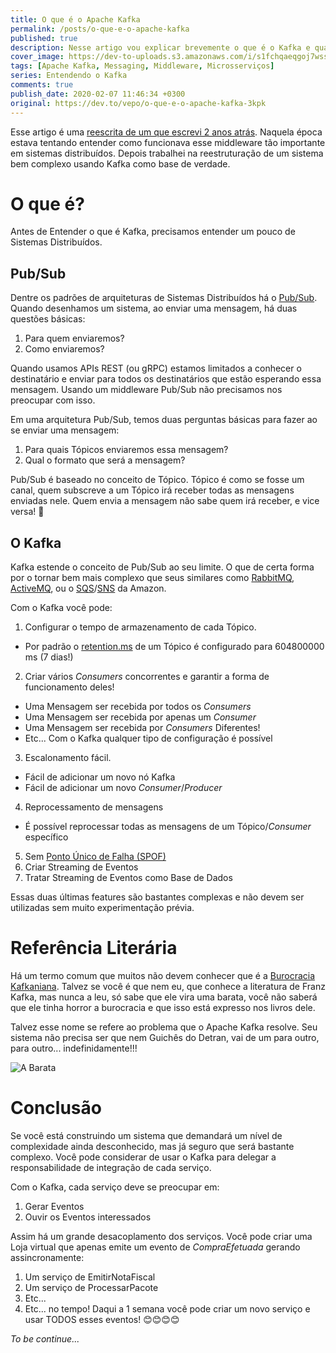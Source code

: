 ```yaml
---
title: O que é o Apache Kafka
permalink: /posts/o-que-e-o-apache-kafka
published: true
description: Nesse artigo vou explicar brevemente o que é o Kafka e qual sua finalidade
cover_image: https://dev-to-uploads.s3.amazonaws.com/i/s1fchqaeqgoj7wss2rfd.jpg
tags: [Apache Kafka, Messaging, Middleware, Microsserviços]
series: Entendendo o Kafka
comments: true
publish_date: 2020-02-07 11:46:34 +0300
original: https://dev.to/vepo/o-que-e-o-apache-kafka-3kpk
---
```


Esse artigo é uma [reescrita de um que escrevi 2 anos atrás](https://medium.com/@vepo/entendendo-o-kafka-bf64169e421f). Naquela época estava tentando entender como funcionava esse middleware tão importante em sistemas distribuídos. Depois trabalhei na reestruturação de um sistema bem complexo usando Kafka como base de verdade.

# O que é?

Antes de Entender o que é Kafka, precisamos entender um pouco de Sistemas Distribuídos.

## Pub/Sub

Dentre os padrões de arquiteturas de Sistemas Distribuídos há o [Pub/Sub](https://cloud.google.com/pubsub/docs/overview?hl=pt-br). Quando desenhamos um sistema, ao enviar uma mensagem, há duas questões básicas: 

1. Para quem enviaremos? 
2. Como enviaremos?

Quando usamos APIs REST (ou gRPC) estamos limitados a conhecer o destinatário e enviar para todos os destinatários que estão esperando essa mensagem. Usando um middleware Pub/Sub não precisamos nos preocupar com isso.

Em uma arquitetura Pub/Sub, temos duas perguntas básicas para fazer ao se enviar uma mensagem:

1. Para quais Tópicos enviaremos essa mensagem?
2. Qual o formato que será a mensagem?

Pub/Sub é baseado no conceito de Tópico. Tópico é como se fosse um canal, quem subscreve a um Tópico irá receber todas as mensagens enviadas nele. Quem envia a mensagem não sabe quem irá receber, e vice versa! 🧐 

## O Kafka

Kafka estende o conceito de Pub/Sub ao seu limite. O que de certa forma por o tornar bem mais complexo que seus similares como [RabbitMQ](https://www.rabbitmq.com/), [ActiveMQ](https://activemq.apache.org/), ou o [SQS](https://aws.amazon.com/pt/sqs/)/[SNS](https://aws.amazon.com/pt/sns/) da Amazon.

Com o Kafka você pode:

1. Configurar o tempo de armazenamento de cada Tópico.
  * Por padrão o [retention.ms](http://kafka.apache.org/documentation/#topicconfigs) de um Tópico é configurado para 604800000 ms (7 dias!)
2. Criar vários _Consumers_ concorrentes e garantir a forma de funcionamento deles!
  * Uma Mensagem ser recebida por todos os _Consumers_
  * Uma Mensagem ser recebida por apenas um _Consumer_
  * Uma Mensagem ser recebida por _Consumers_ Diferentes!
  * Etc... Com o Kafka qualquer tipo de configuração é possível
3. Escalonamento fácil. 
  * Fácil de adicionar um novo nó Kafka
  * Fácil de adicionar um novo _Consumer_/_Producer_
4. Reprocessamento de mensagens
  * É possível reprocessar todas as mensagens de um Tópico/_Consumer_ específico
5. Sem [Ponto Único de Falha (SPOF)](https://pt.wikipedia.org/wiki/Ponto_%C3%BAnico_de_falha)
6. Criar Streaming de Eventos
7. Tratar Streaming de Eventos como Base de Dados

Essas duas últimas features são bastantes complexas e não devem ser utilizadas sem muito experimentação prévia.

# Referência Literária

Há um termo comum que muitos não devem conhecer que é a [Burocracia Kafkaniana](https://www.jornalopcao.com.br/colunas-e-blogs/contraponto/burocracia-brasileira-e-mais-kafkiana-do-que-kafka-56504/). Talvez se você é que nem eu, que conhece a literatura de Franz Kafka, mas nunca a leu, só sabe que ele vira uma barata, você não saberá que ele tinha horror a burocracia e que isso está expresso nos livros dele. 

Talvez esse nome se refere ao problema que o Apache Kafka resolve. Seu sistema não precisa ser que nem Guichês do Detran, vai de um para outro, para outro... indefinidamente!!!

![A Barata](https://dev-to-uploads.s3.amazonaws.com/i/akka1r41bfnwlf4hrjpg.jpg)

# Conclusão

Se você está construindo um sistema que demandará um nível de complexidade ainda desconhecido, mas já seguro que será bastante complexo. Você pode considerar de usar o Kafka para delegar a responsabilidade de integração de cada serviço.

Com o Kafka, cada serviço deve se preocupar em:

1. Gerar Eventos
2. Ouvir os Eventos interessados

Assim há um grande desacoplamento dos serviços. Você pode criar uma Loja virtual que apenas emite um evento de *CompraEfetuada* gerando assincronamente: 
1. Um serviço de EmitirNotaFiscal
2. Um serviço de ProcessarPacote
3. Etc...
4. Etc... no tempo! Daqui a 1 semana você pode criar um novo serviço e usar TODOS esses eventos! 😊😊😊😊

_To be continue..._